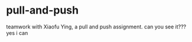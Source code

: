 # pull-and-push
teamwork with Xiaofu Ying, a pull and push assignment.
can you see it???                                                                
yes i can
